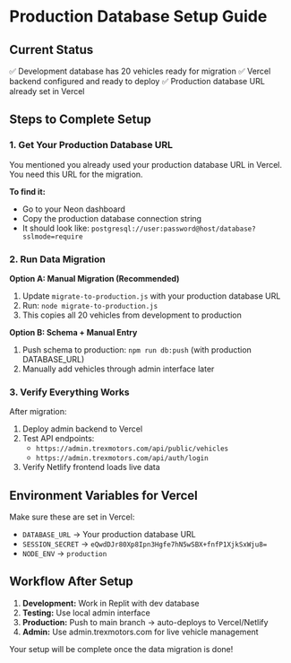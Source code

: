 # Production Database Setup Guide

## Current Status
✅ Development database has 20 vehicles ready for migration
✅ Vercel backend configured and ready to deploy
✅ Production database URL already set in Vercel

## Steps to Complete Setup

### 1. Get Your Production Database URL
You mentioned you already used your production database URL in Vercel. You need this URL for the migration.

**To find it:**
- Go to your Neon dashboard
- Copy the production database connection string
- It should look like: `postgresql://user:password@host/database?sslmode=require`

### 2. Run Data Migration

**Option A: Manual Migration (Recommended)**
1. Update `migrate-to-production.js` with your production database URL
2. Run: `node migrate-to-production.js`
3. This copies all 20 vehicles from development to production

**Option B: Schema + Manual Entry**
1. Push schema to production: `npm run db:push` (with production DATABASE_URL)
2. Manually add vehicles through admin interface later

### 3. Verify Everything Works

After migration:
1. Deploy admin backend to Vercel
2. Test API endpoints:
   - `https://admin.trexmotors.com/api/public/vehicles`
   - `https://admin.trexmotors.com/api/auth/login`
3. Verify Netlify frontend loads live data

## Environment Variables for Vercel

Make sure these are set in Vercel:
- `DATABASE_URL` → Your production database URL
- `SESSION_SECRET` → `eQwdDJr80Xp8Ipn3Hgfe7hN5wSBX+fnfP1XjkSxWju8=`
- `NODE_ENV` → `production`

## Workflow After Setup

1. **Development:** Work in Replit with dev database
2. **Testing:** Use local admin interface
3. **Production:** Push to main branch → auto-deploys to Vercel/Netlify
4. **Admin:** Use admin.trexmotors.com for live vehicle management

Your setup will be complete once the data migration is done!